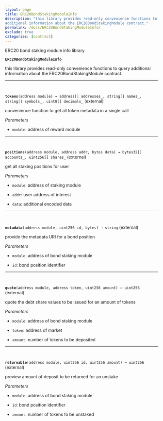 ```yaml
---
layout: page
title: ERC20BondStakingModuleInfo
description: "this library provides read-only convenience functions to query
additional information about the ERC20BondStakingModule contract."
permalink: /docs/ERC20BondStakingModuleInfo/
exclude: true
categories: [contract]
---
```


ERC20 bond staking module info library



**`ERC20BondStakingModuleInfo`**

this library provides read-only convenience functions to query
additional information about the ERC20BondStakingModule contract.







****
<br>

**`tokens`**`(address module) → address[] addresses_, string[] names_, string[] symbols_, uint8[] decimals_` (external)

convenience function to get all token metadata in a single call




*Parameters*  
- `module`: address of reward module




****
<br>

**`positions`**`(address module, address addr, bytes data) → bytes32[] accounts_, uint256[] shares_` (external)

get all staking positions for user




*Parameters*  
- `module`: address of staking module

- `addr`: user address of interest

- `data`: additional encoded data




****
<br>

**`metadata`**`(address module, uint256 id, bytes) → string` (external)

provide the metadata URI for a bond position




*Parameters*  
- `module`: address of bond staking module

- `id`: bond position identifier



****
<br>

**`quote`**`(address module, address token, uint256 amount) → uint256` (external)

quote the debt share values to be issued for an amount of tokens




*Parameters*  
- `module`: address of bond staking module

- `token`: address of market

- `amount`: number of tokens to be deposited



****
<br>

**`returnable`**`(address module, uint256 id, uint256 amount) → uint256` (external)

preview amount of deposit to be returned for an unstake




*Parameters*  
- `module`: address of bond staking module

- `id`: bond position identifier

- `amount`: number of tokens to be unstaked



